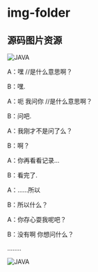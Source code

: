 # img-folder
## 源码图片资源
![JAVA](http://img.hb.aicdn.com/4100e2b13b2e7b961a8da905fd24b2885f926805e07c-7N6IPd_fw658 "JAVA")



A：嘿 //是什么意思啊？

B：嘿.

A：呃 我问你 //是什么意思啊？

B：问吧.

A：我刚才不是问了么？

B：啊？

A：你再看看记录...

B：看完了.

A：......所以

B：所以什么？

A：你存心耍我呢吧？

B：没有啊 你想问什么？

........


![JAVA](http://7vzp4h.com1.z0.glb.clouddn.com/1077.png "JAVA")
